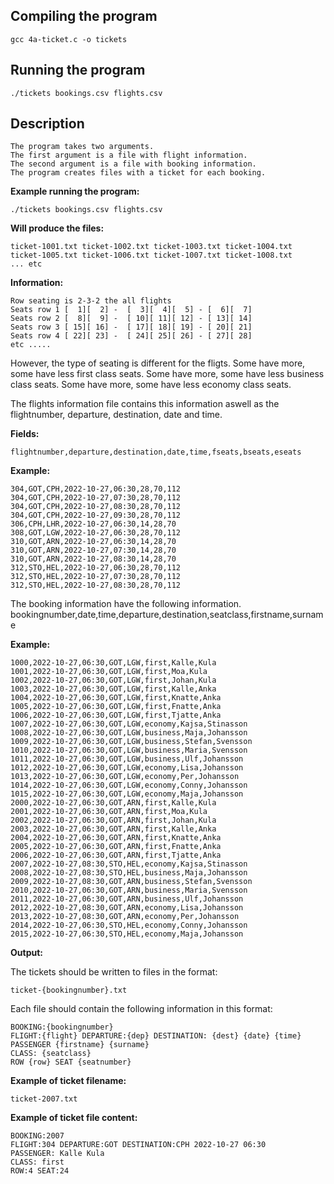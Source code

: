 
## Compiling the program

```
gcc 4a-ticket.c -o tickets
```

## Running the program

```
./tickets bookings.csv flights.csv
```

## Description

```
The program takes two arguments.
The first argument is a file with flight information.
The second argument is a file with booking information.
The program creates files with a ticket for each booking.
```

**Example running the program:**
```
./tickets bookings.csv flights.csv
```

**Will produce the files:**

```
ticket-1001.txt ticket-1002.txt ticket-1003.txt ticket-1004.txt
ticket-1005.txt ticket-1006.txt ticket-1007.txt ticket-1008.txt
... etc

```

**Information:**

```
Row seating is 2-3-2 the all flights
Seats row 1 [  1][  2] -  [  3][  4][  5] - [  6][  7]
Seats row 2 [  8][  9] -  [ 10][ 11][ 12] - [ 13][ 14]
Seats row 3 [ 15][ 16] -  [ 17][ 18][ 19] - [ 20][ 21]
Seats row 4 [ 22][ 23] -  [ 24][ 25][ 26] - [ 27][ 28]
etc .....
```

However, the type of seating is different for the fligts.
Some have more, some have less first class seats.
Some have more, some have less business class seats.
Some have more, some have less economy class seats.

The flights information file contains this information aswell 
as the flightnumber, departure, destination, date and time.

**Fields:**
```
flightnumber,departure,destination,date,time,fseats,bseats,eseats
```

**Example:**
```
304,GOT,CPH,2022-10-27,06:30,28,70,112
304,GOT,CPH,2022-10-27,07:30,28,70,112
304,GOT,CPH,2022-10-27,08:30,28,70,112
304,GOT,CPH,2022-10-27,09:30,28,70,112
306,CPH,LHR,2022-10-27,06:30,14,28,70
308,GOT,LGW,2022-10-27,06:30,28,70,112
310,GOT,ARN,2022-10-27,06:30,14,28,70
310,GOT,ARN,2022-10-27,07:30,14,28,70
310,GOT,ARN,2022-10-27,08:30,14,28,70
312,STO,HEL,2022-10-27,06:30,28,70,112
312,STO,HEL,2022-10-27,07:30,28,70,112
312,STO,HEL,2022-10-27,08:30,28,70,112
```


The booking information have the following information.
bookingnumber,date,time,departure,destination,seatclass,firstname,surname

**Example:**

```
1000,2022-10-27,06:30,GOT,LGW,first,Kalle,Kula
1001,2022-10-27,06:30,GOT,LGW,first,Moa,Kula
1002,2022-10-27,06:30,GOT,LGW,first,Johan,Kula
1003,2022-10-27,06:30,GOT,LGW,first,Kalle,Anka
1004,2022-10-27,06:30,GOT,LGW,first,Knatte,Anka
1005,2022-10-27,06:30,GOT,LGW,first,Fnatte,Anka
1006,2022-10-27,06:30,GOT,LGW,first,Tjatte,Anka
1007,2022-10-27,06:30,GOT,LGW,economy,Kajsa,Stinasson
1008,2022-10-27,06:30,GOT,LGW,business,Maja,Johansson
1009,2022-10-27,06:30,GOT,LGW,business,Stefan,Svensson
1010,2022-10-27,06:30,GOT,LGW,business,Maria,Svensson
1011,2022-10-27,06:30,GOT,LGW,business,Ulf,Johansson
1012,2022-10-27,06:30,GOT,LGW,economy,Lisa,Johansson
1013,2022-10-27,06:30,GOT,LGW,economy,Per,Johansson
1014,2022-10-27,06:30,GOT,LGW,economy,Conny,Johansson
1015,2022-10-27,06:30,GOT,LGW,economy,Maja,Johansson
2000,2022-10-27,06:30,GOT,ARN,first,Kalle,Kula
2001,2022-10-27,06:30,GOT,ARN,first,Moa,Kula
2002,2022-10-27,06:30,GOT,ARN,first,Johan,Kula
2003,2022-10-27,06:30,GOT,ARN,first,Kalle,Anka
2004,2022-10-27,06:30,GOT,ARN,first,Knatte,Anka
2005,2022-10-27,06:30,GOT,ARN,first,Fnatte,Anka
2006,2022-10-27,06:30,GOT,ARN,first,Tjatte,Anka
2007,2022-10-27,08:30,STO,HEL,economy,Kajsa,Stinasson
2008,2022-10-27,08:30,STO,HEL,business,Maja,Johansson
2009,2022-10-27,08:30,GOT,ARN,business,Stefan,Svensson
2010,2022-10-27,06:30,GOT,ARN,business,Maria,Svensson
2011,2022-10-27,06:30,GOT,ARN,business,Ulf,Johansson
2012,2022-10-27,08:30,GOT,ARN,economy,Lisa,Johansson
2013,2022-10-27,08:30,GOT,ARN,economy,Per,Johansson
2014,2022-10-27,06:30,STO,HEL,economy,Conny,Johansson
2015,2022-10-27,06:30,STO,HEL,economy,Maja,Johansson
```
**Output:**

The tickets should be written to files in the format:
```
ticket-{bookingnumber}.txt
```

Each file should contain the following information in this format: 
```
BOOKING:{bookingnumber} 
FLIGHT:{flight} DEPARTURE:{dep} DESTINATION: {dest} {date} {time}
PASSENGER {firstname} {surname}
CLASS: {seatclass}
ROW {row} SEAT {seatnumber}
```

**Example of ticket filename:**

```
ticket-2007.txt
```

**Example of ticket file content:**
```
BOOKING:2007
FLIGHT:304 DEPARTURE:GOT DESTINATION:CPH 2022-10-27 06:30
PASSENGER: Kalle Kula
CLASS: first
ROW:4 SEAT:24
```
